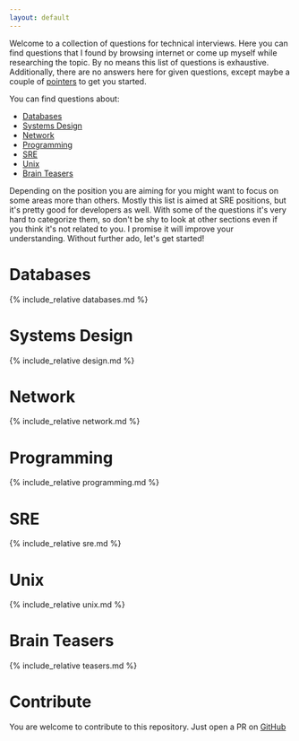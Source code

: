 ```yaml
---
layout: default
---
```


Welcome to a collection of questions for technical interviews. 
Here you can find questions that I found by browsing internet or 
come up myself while researching the topic. By no means this list 
of questions is exhaustive. Additionally, there are no answers here 
for given questions, except maybe a couple of 
[pointers](https://en.wikipedia.org/wiki/Pointer_(computer_programming)) to get you started. 

You can find questions about:
- [Databases](#databases)
- [Systems Design](#systems-design)
- [Network](#network)
- [Programming](#programming)
- [SRE](#sre)
- [Unix](#unix)
- [Brain Teasers](#brain-teasers)

Depending on the position you are aiming for you might want to focus on some areas more than others.
Mostly this list is aimed at SRE positions, but it's pretty good for developers as well.
With some of the questions it's very hard to categorize them, so don't be shy to look at other sections
even if you think it's not related to you. I promise it will improve your understanding.
Without further ado, let's get started!

# Databases
{% include_relative databases.md %}

# Systems Design
{% include_relative design.md %}

# Network
{% include_relative network.md %}

# Programming
{% include_relative programming.md %}

# SRE
{% include_relative sre.md %}

# Unix
{% include_relative unix.md %}

# Brain Teasers
{% include_relative teasers.md %}

# Contribute
You are welcome to contribute to this repository. 
Just open a PR on [GitHub](https://github.com/leroy-jenkins-x/sre-interview)
